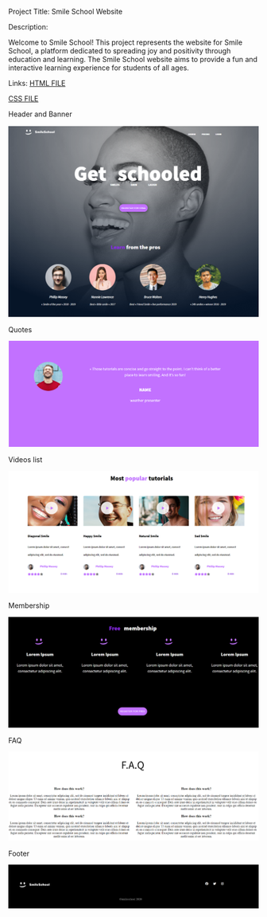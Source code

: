 Project Title: Smile School Website

Description:

Welcome to Smile School! This project represents the website for Smile School, a platform dedicated to spreading joy and positivity through education and learning. The Smile School website aims to provide a fun and interactive learning experience for students of all ages.

Links:
[HTML FILE](https://github.com/VionOdiwuor/alx_html_css/blob/main/css_advanced/index.html)

[CSS FILE](https://github.com/VionOdiwuor/alx_html_css/blob/main/css_advanced/styles.css)

Header and Banner

![Header and Banner](https://github.com/VionOdiwuor/alx_html_css/blob/main/css_advanced/images/Screenshot%202024-06-30%20192347.png)

Quotes

![Quotes](https://github.com/VionOdiwuor/alx_html_css/blob/main/css_advanced/images/Screenshot%202024-06-30%20194622.png)

Videos list

![Videos list](https://github.com/VionOdiwuor/alx_html_css/blob/main/css_advanced/images/Screenshot%202024-06-30%20194604.png)

Membership

![Membership](https://github.com/VionOdiwuor/alx_html_css/blob/main/css_advanced/images/Screenshot%202024-06-30%20194548.png)

FAQ

![FAQ](https://github.com/VionOdiwuor/alx_html_css/blob/main/css_advanced/images/Screenshot%202024-06-30%20194527.png)

Footer

![Footer](https://github.com/VionOdiwuor/alx_html_css/blob/main/css_advanced/images/Screenshot%202024-06-30%20194502.png)
